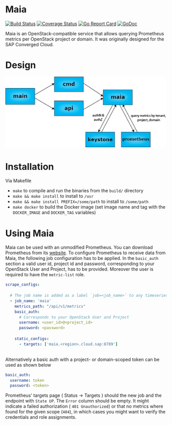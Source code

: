 # Maia

[![Build Status](https://travis-ci.org/sapcc/maia.svg?branch=master)](https://travis-ci.org/sapcc/maia)
[![Coverage Status](https://coveralls.io/repos/github/sapcc/maia/badge.svg?branch=master)](https://coveralls.io/github/sapcc/maia?branch=master)
[![Go Report Card](https://goreportcard.com/badge/github.com/sapcc/maia)](https://goreportcard.com/report/github.com/sapcc/maia)
[![GoDoc](https://godoc.org/github.com/sapcc/maia?status.svg)](https://godoc.org/github.com/sapcc/maia)

Maia is an OpenStack-compatible service that allows querying Prometheus metrics per OpenStack project or domain.
It was originally designed for the SAP Converged Cloud.

# Design

![Architecture diagram](./docs/maia-architecture.png)

# Installation

Via Makefile

* `make` to compile and run the binaries from the `build/` directory
* `make && make install` to install to `/usr`
* `make && make install PREFIX=/some/path` to install to `/some/path`
* `make docker` to build the Docker image (set image name and tag with the `DOCKER_IMAGE` and `DOCKER_TAG` variables)


# Using Maia

Maia can be used with an unmodified Prometheus. You can download Prometheus from its [website](https://prometheus.io/download/).
To configure Prometheus to receive data from Maia, the following job configuration has to be applied.
In the `basic_auth` section a valid user id, project id and password, corresponding to your OpenStack User and Project, has to be provided.
Moreover the user is required to have the `metric-list` role.

```yaml
scrape_configs:

  # The job name is added as a label `job=<job_name>` to any timeseries scraped from this config.
  - job_name: 'maia'
    metrics_path: "/api/v1/metrics"
    basic_auth:
      # Corresponds to your OpenStack User and Project
      username: <user_id>@<project_id>
      password: <password>

    static_configs:
      - targets: ['maia.<region>.cloud.sap:8789']
  
```

Alternatively a basic auth with a project- or domain-scoped token can be used as shown below 
```yaml
basic_auth:
  username: token
  password: <token>
```

Prometheus' targets page ( Status -> Targets ) should the new job and the endpoint with `State UP`. 
The `Error` column should be empty. 
It might indicate a failed authorization ( `401 Unauthorized`) or that no metrics where found for the given scope (`404`), in which cases you might want to verify the credentials and role assignments.
